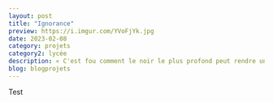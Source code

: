 ```yaml
---
layout: post
title: "Ignorance"
preview: https://i.imgur.com/YVoFjYk.jpg
date: 2023-02-08
category: projets 
category2: lycée
description: « C'est fou comment le noir le plus profond peut rendre une vie plus solaire »
blog: blogprojets
---
```


Test
